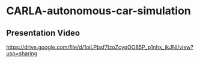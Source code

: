 # CARLA-autonomous-car-simulation


## Presentation Video

https://drive.google.com/file/d/1oiLPbsf7IzoZcyqOO85P_p1nhx_jkJNl/view?usp=sharing
